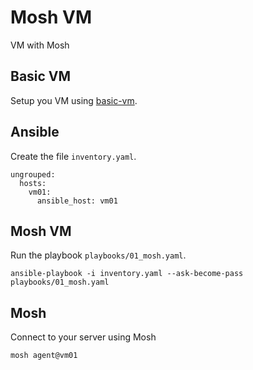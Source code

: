 # Mosh VM

VM with Mosh

## Basic VM

Setup you VM using [basic-vm](https://github.com/andrtell/basic-vm).

## Ansible

Create the file `inventory.yaml`.

```
ungrouped:
  hosts:
    vm01:
      ansible_host: vm01
```

## Mosh VM

Run the playbook `playbooks/01_mosh.yaml`.

```
ansible-playbook -i inventory.yaml --ask-become-pass playbooks/01_mosh.yaml
```

## Mosh

Connect to your server using Mosh

```
mosh agent@vm01
```
